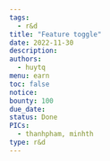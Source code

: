 ```yaml
---
tags:
  - r&d
title: "Feature toggle"
date: 2022-11-30
description:
authors:
  - huytq
menu: earn
toc: false
notice:
bounty: 100
due_date:
status: Done
PICs:
  - thanhpham, minhth
type: r&d
---
```


